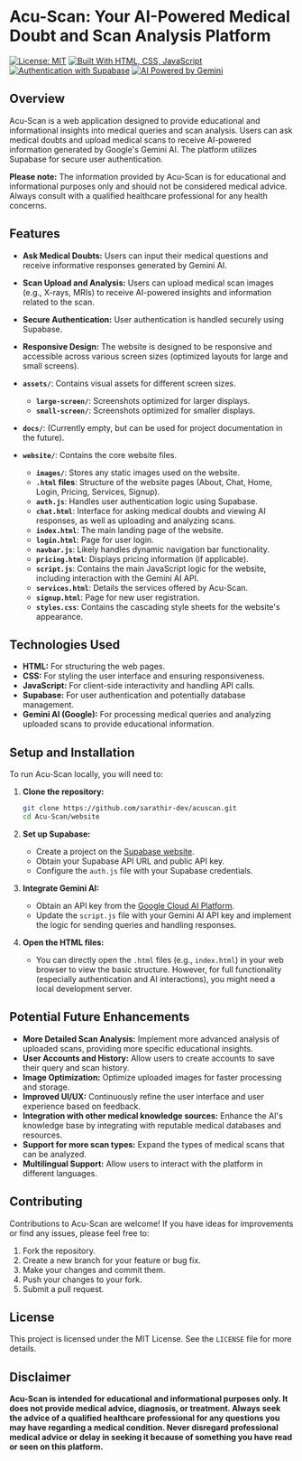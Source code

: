 # Acu-Scan: Your AI-Powered Medical Doubt and Scan Analysis Platform

[![License: MIT](https://img.shields.io/badge/License-MIT-yellow.svg)](https://opensource.org/licenses/MIT)
[![Built With HTML, CSS, JavaScript](https://img.shields.io/badge/Built%20with-HTML%2C%20CSS%2C%20JavaScript-orange.svg)](https://www.w3.org/)
[![Authentication with Supabase](https://img.shields.io/badge/Authentication-Supabase-green.svg)](https://supabase.com/)
[![AI Powered by Gemini](https://img.shields.io/badge/AI%20Powered%20by-Gemini-blueviolet.svg)](https://ai.google.dev/)

## Overview

Acu-Scan is a web application designed to provide educational and informational insights into medical queries and scan analysis. Users can ask medical doubts and upload medical scans to receive AI-powered information generated by Google's Gemini AI. The platform utilizes Supabase for secure user authentication.

**Please note:** The information provided by Acu-Scan is for educational and informational purposes only and should not be considered medical advice. Always consult with a qualified healthcare professional for any health concerns.

## Features

* **Ask Medical Doubts:** Users can input their medical questions and receive informative responses generated by Gemini AI.
* **Scan Upload and Analysis:** Users can upload medical scan images (e.g., X-rays, MRIs) to receive AI-powered insights and information related to the scan.
* **Secure Authentication:** User authentication is handled securely using Supabase.
* **Responsive Design:** The website is designed to be responsive and accessible across various screen sizes (optimized layouts for large and small screens).


* **`assets/`**: Contains visual assets for different screen sizes.
    * **`large-screen/`**: Screenshots optimized for larger displays.
    * **`small-screen/`**: Screenshots optimized for smaller displays.
* **`docs/`**: (Currently empty, but can be used for project documentation in the future).
* **`website/`**: Contains the core website files.
    * **`images/`**: Stores any static images used on the website.
    * **`.html` files**: Structure of the website pages (About, Chat, Home, Login, Pricing, Services, Signup).
    * **`auth.js`**: Handles user authentication logic using Supabase.
    * **`chat.html`**: Interface for asking medical doubts and viewing AI responses, as well as uploading and analyzing scans.
    * **`index.html`**: The main landing page of the website.
    * **`login.html`**: Page for user login.
    * **`navbar.js`**: Likely handles dynamic navigation bar functionality.
    * **`pricing.html`**: Displays pricing information (if applicable).
    * **`script.js`**: Contains the main JavaScript logic for the website, including interaction with the Gemini AI API.
    * **`services.html`**: Details the services offered by Acu-Scan.
    * **`signup.html`**: Page for new user registration.
    * **`styles.css`**: Contains the cascading style sheets for the website's appearance.

## Technologies Used

* **HTML:** For structuring the web pages.
* **CSS:** For styling the user interface and ensuring responsiveness.
* **JavaScript:** For client-side interactivity and handling API calls.
* **Supabase:** For user authentication and potentially database management.
* **Gemini AI (Google):** For processing medical queries and analyzing uploaded scans to provide educational information.

## Setup and Installation

To run Acu-Scan locally, you will need to:

1.  **Clone the repository:**
    ```bash
    git clone https://github.com/sarathir-dev/acuscan.git
    cd Acu-Scan/website
    ```

2.  **Set up Supabase:**
    * Create a project on the [Supabase website](https://supabase.com/).
    * Obtain your Supabase API URL and public API key.
    * Configure the `auth.js` file with your Supabase credentials.

3.  **Integrate Gemini AI:**
    * Obtain an API key from the [Google Cloud AI Platform](https://console.cloud.google.com/vertex-ai/generative/language/explore).
    * Update the `script.js` file with your Gemini AI API key and implement the logic for sending queries and handling responses.

4.  **Open the HTML files:**
    * You can directly open the `.html` files (e.g., `index.html`) in your web browser to view the basic structure. However, for full functionality (especially authentication and AI interactions), you might need a local development server.

## Potential Future Enhancements

* **More Detailed Scan Analysis:** Implement more advanced analysis of uploaded scans, providing more specific educational insights.
* **User Accounts and History:** Allow users to create accounts to save their query and scan history.
* **Image Optimization:** Optimize uploaded images for faster processing and storage.
* **Improved UI/UX:** Continuously refine the user interface and user experience based on feedback.
* **Integration with other medical knowledge sources:** Enhance the AI's knowledge base by integrating with reputable medical databases and resources.
* **Support for more scan types:** Expand the types of medical scans that can be analyzed.
* **Multilingual Support:** Allow users to interact with the platform in different languages.

## Contributing

Contributions to Acu-Scan are welcome! If you have ideas for improvements or find any issues, please feel free to:

1.  Fork the repository.
2.  Create a new branch for your feature or bug fix.
3.  Make your changes and commit them.
4.  Push your changes to your fork.
5.  Submit a pull request.

## License

This project is licensed under the MIT License. See the `LICENSE` file for more details.

## Disclaimer

**Acu-Scan is intended for educational and informational purposes only. It does not provide medical advice, diagnosis, or treatment. Always seek the advice of a qualified healthcare professional for any questions you may have regarding a medical condition. Never disregard professional medical advice or delay in seeking it because of something you have read or seen on this platform.**
